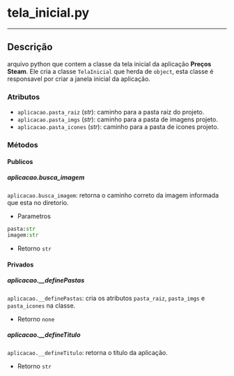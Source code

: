 # tela_inicial.py
---

## Descrição
arquivo python que contem a classe da tela inicial da aplicação **Preços Steam**.
Ele cria a classe `TelaInicial` que herda de `object`, esta classe é responsavel por criar a janela inicial da aplicação.

### Atributos
* `aplicacao.pasta_raiz` (*str*): caminho para a pasta raiz do projeto.
* `aplicacao.pasta_imgs` (*str*): caminho para a pasta de imagens projeto.
* `aplicacao.pasta_icones` (*str*): caminho para a pasta de icones projeto.

### Métodos

#### Publicos
##### **aplicacao.busca_imagem**
`aplicacao.busca_imagem`: retorna o caminho correto da imagem informada que esta no diretorio.

* Parametros
```python
pasta:str
imagem:str
```

* Retorno `str`

#### Privados
##### **aplicacao.__definePastas**
`aplicacao.__definePastas`: cria os atributos `pasta_raiz`, `pasta_imgs` e `pasta_icones` na classe.

* Retorno `none`

##### **aplicacao.__defineTitulo**
`aplicacao.__defineTitulo`: retorna o título da aplicação.

* Retorno `str`